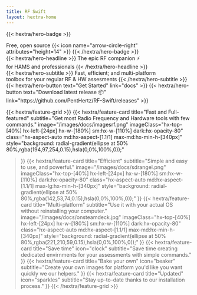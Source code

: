```yaml
---
title: RF Swift
layout: hextra-home
---
```


{{< hextra/hero-badge >}}
  <div class="hx-w-2 hx-h-2 hx-rounded-full hx-bg-primary-400"></div>
  <span>Free, open source</span>
  {{< icon name="arrow-circle-right" attributes="height=14" >}}
{{< /hextra/hero-badge >}}

<div class="hx-mt-6 hx-mb-6">
{{< hextra/hero-headline >}}
  The epic RF companion ⚡ &nbsp;<br class="sm:hx-block hx-hidden" />for HAMS and professionals
{{< /hextra/hero-headline >}}
</div>

<div class="hx-mb-12">
{{< hextra/hero-subtitle >}}
  Fast, efficient; and multi-platform&nbsp;<br class="sm:hx-block hx-hidden" /> toolbox for your regular RF & HW assesments
{{< /hextra/hero-subtitle >}}
</div>

<div class="hx-mb-6">
{{< hextra/hero-button text="Get Started" link="docs" >}}
{{< hextra/hero-button text="Download latest release 📦" link="https://github.com/PentHertz/RF-Swift/releases" >}}
</div>

<div class="hx-mt-6"></div>

{{< hextra/feature-grid >}}
  {{< hextra/feature-card
    title="Fast and Full-featured"
    subtitle="Get most Radio Frequency and Hardware tools with few commands."
    image="/images/docs/imagesrf.png"
    imageClass="hx-top-[40%] hx-left-[24px] hx-w-[180%] sm:hx-w-[110%] dark:hx-opacity-80"
    class="hx-aspect-auto md:hx-aspect-[1.1/1] max-md:hx-min-h-[340px]"
    style="background: radial-gradient(ellipse at 50% 80%,rgba(194,97,254,0.15),hsla(0,0%,100%,0));"
  >}}
  {{< hextra/feature-card
    title="Efficient"
    subtitle="Simple and easy to use, and powerful."
    image="/images/docs/sdrangel.png"
    imageClass="hx-top-[40%] hx-left-[24px] hx-w-[180%] sm:hx-w-[110%] dark:hx-opacity-80"
    class="hx-aspect-auto md:hx-aspect-[1.1/1] max-lg:hx-min-h-[340px]"
    style="background: radial-gradient(ellipse at 50% 80%,rgba(142,53,74,0.15),hsla(0,0%,100%,0));"
  >}}
  {{< hextra/feature-card
    title="Multi-platform"
    subtitle="Use it with your actual OS without reinstalling your computer."
    image="/images/docs/onsteamdeck.jpg"
    imageClass="hx-top-[40%] hx-left-[24px] hx-w-[180%] sm:hx-w-[110%] dark:hx-opacity-80"
    class="hx-aspect-auto md:hx-aspect-[1.1/1] max-md:hx-min-h-[340px]"
    style="background: radial-gradient(ellipse at 50% 80%,rgba(221,210,59,0.15),hsla(0,0%,100%,0));"
  >}}
  {{< hextra/feature-card
    title="Save time"
    icon="clock"
    subtitle="Save time creating dedicated envirnments for your assessments with simple commands."
  >}}
  {{< hextra/feature-card
    title="Bake your own"
    icon="beaker"
    subtitle="Create your own images for platform you'd like you want quickly we our helpers."
  >}}
  {{< hextra/feature-card
    title="Updated"
    icon="sparkles"
    subtitle="Stay up-to-date thanks to our installation process."
  >}}
{{< /hextra/feature-grid >}}